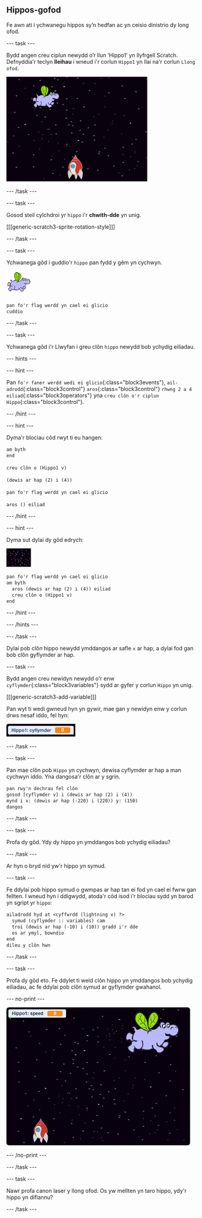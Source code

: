 ## Hippos-gofod

Fe awn ati i ychwanegu hippos sy’n hedfan ac yn ceisio dinistrio dy long ofod.

\--- task \---

Bydd angen creu ciplun newydd o’r llun ‘Hippo1’ yn llyfrgell Scratch. Defnyddia'r teclyn **lleihau** i wneud i'r corlun `Hippo1` yn llai na'r corlun `Llong ofod`.

![The Scratch stage with a starry background. A rocket sits in the middle at the bottom of the stage and a hippo sprite with wings is at the top.](images/invaders-hippo.png)

\--- /task \---

\--- task \---

Gosod steil cylchdroi yr `hippo` i'r **chwith-dde** yn unig.

[[[generic-scratch3-sprite-rotation-style]]]

\--- /task \---

\--- task \---

Ychwanega gôd i guddio'r `hippo` pan fydd y gêm yn cychwyn.

![corlun hippo](images/hippo-sprite.png)

```blocks3
pan fo'r flag werdd yn cael ei glicio
cuddio
```

\--- /task \---

\--- task \---

Ychwanega gôd i'r Llwyfan i greu clôn `hippo` newydd bob ychydig eiliadau.

\--- hints \---

\--- hint \---

Pan `fo'r faner werdd wedi ei glicio`{:class="block3events"}, `ail-adrodd`{:class="block3control"} `aros`{:class="block3control"} `rhwng 2 a 4 eiliad`{:class="block3operators"} yna `creu clôn o'r ciplun Hippo`{:class="block3control"}.

\--- /hint \---

\--- hint \---

Dyma'r blociau côd rwyt ti eu hangen:

```blocks3
am byth
end

creu clôn o (Hippo1 v)

(dewis ar hap (2) i (4))

pan fo'r flag werdd yn cael ei glicio

aros () eiliad
```

\--- /hint \---

\--- hint \---

Dyma sut dylai dy gôd edrych:

![corlun llwyfan](images/stage-sprite.png)

```blocks3
pan fo'r flag werdd yn cael ei glicio
am byth 
  aros (dewis ar hap (2) i (4)) eiliad
  creu clôn o (Hippo1 v)
end
```

\--- /hint \---

\--- /hints \---

\--- /task \---

Dylai pob clôn hippo newydd ymddangos ar safle `x` ar hap, a dylai fod gan bob clôn gyflymder ar hap.

\--- task \---

Bydd angen creu newidyn newydd o'r enw `cyflymder`{:class="block3variables"} sydd ar gyfer y corlun `Hippo` yn unig.

[[[generic-scratch3-add-variable]]]

Pan wyt ti wedi gwneud hyn yn gywir, mae gan y newidyn enw y corlun drws nesaf iddo, fel hyn:

![The variable sprite that reads "Hippo1: speed 0"](images/invaders-var-test.png)

\--- /task \---

\--- task \---

Pan mae clôn pob `Hippo` yn cychwyn, dewisa cyflymder ar hap a man cychwyn iddo. Yna dangosa'r clôn ar y sgrin.

```blocks3
pan rwy'n dechrau fel clôn
gosod [cyflymder v] i (dewis ar hap (2) i (4))
mynd i x: (dewis ar hap (-220) i (220)) y: (150)
dangos
```

\--- /task \---

\--- task \---

Profa dy gôd. Ydy dy hippo yn ymddangos bob ychydig eiliadau?

\--- /task \---

Ar hyn o bryd nid yw'r hippo yn symud.

\--- task \---

Fe ddylai pob hippo symud o gwmpas ar hap tan ei fod yn cael ei fwrw gan fellten. I wneud hyn i ddigwydd, atoda'r côd isod i'r blociau sydd yn barod yn sgript yr `hippo`:

```blocks3
ailadrodd hyd at <cyffwrdd (lightning v) ?> 
  symud (cyflymder :: variables) cam
  troi (dewis ar hap (-10) i (10)) gradd i'r dde
  os ar ymyl, bowndio
end
dileu y clôn hwn
```

\--- /task \---

\--- task \---

Profa dy gôd eto. Fe ddylet ti weld clôn hippo yn ymddangos bob ychydig eiliadau, ac fe ddylai pob clôn symud ar gyflymder gwahanol.

\--- no-print \---

![Animation of the Hippo sprite flying around, two clones are created and move independently.](images/hippo-clones.gif)

\--- /no-print \---

\--- /task \---

\--- task \---

Nawr profa canon laser y llong ofod. Os yw mellten yn taro hippo, ydy'r hippo yn diflannu?

\--- /task \---